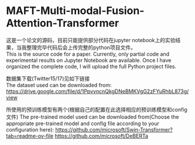 # MAFT-Multi-modal-Fusion-Attention-Transformer
这是一个论文的源码，目前只能提供部分代码在jupyter notebook上的实验结果，当我整理完毕代码后会上传完整的python项目文件。  
This is the source code for a paper. Currently, only partial code and experimental results on Jupyter Notebook are available. Once I have organized the complete code, I will upload the full Python project files.

数据集下载(Twitter15/17)见如下链接  
The dataset used can be downloaded from: 
https://drive.google.com/file/d/1PpvvncnQkgDNeBMKVgG2zFYuRhbL873g/view

所使用的预训练模型有两个(根据自己的配置在此选择相应的预训练模型和config文件)
The pre-trained model used can be downloaded from(Choose the appropriate pre-trained model and config file according to your configuration here):
https://github.com/microsoft/Swin-Transformer?tab=readme-ov-file
https://github.com/microsoft/DeBERTa
